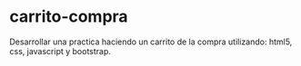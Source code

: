 # carrito-compra
Desarrollar una practica haciendo un carrito de la compra utilizando: html5, css, javascript y bootstrap.

